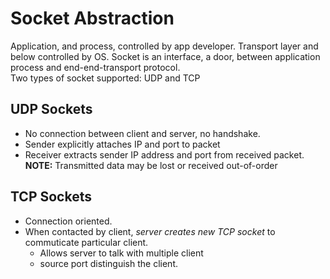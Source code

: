 # Socket Abstraction
Application, and process, controlled by app developer. Transport layer and below controlled by OS. Socket is  an interface, a door, between application process and end-end-transport protocol.   
Two types of socket supported: UDP and TCP

## UDP Sockets
- No connection between client and server, no handshake.
- Sender explicitly attaches IP and port to packet
- Receiver extracts sender IP address and port from received packet.
**NOTE:** Transmitted data may be lost or received out-of-order

## TCP Sockets
- Connection oriented.
- When contacted by client, _server creates new TCP socket_ to commuticate particular client. 
    * Allows server to talk with multiple client
    * source port distinguish the client.
